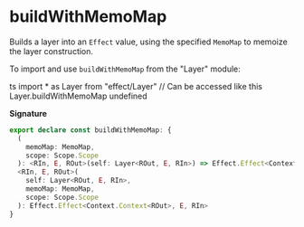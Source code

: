 # buildWithMemoMap

Builds a layer into an `Effect` value, using the specified `MemoMap` to memoize
the layer construction.

To import and use `buildWithMemoMap` from the "Layer" module:

ts
import \* as Layer from "effect/Layer"
// Can be accessed like this
Layer.buildWithMemoMap
undefined

**Signature**

```ts
export declare const buildWithMemoMap: {
  (
    memoMap: MemoMap,
    scope: Scope.Scope
  ): <RIn, E, ROut>(self: Layer<ROut, E, RIn>) => Effect.Effect<Context.Context<ROut>, E, RIn>
  <RIn, E, ROut>(
    self: Layer<ROut, E, RIn>,
    memoMap: MemoMap,
    scope: Scope.Scope
  ): Effect.Effect<Context.Context<ROut>, E, RIn>
}
```
